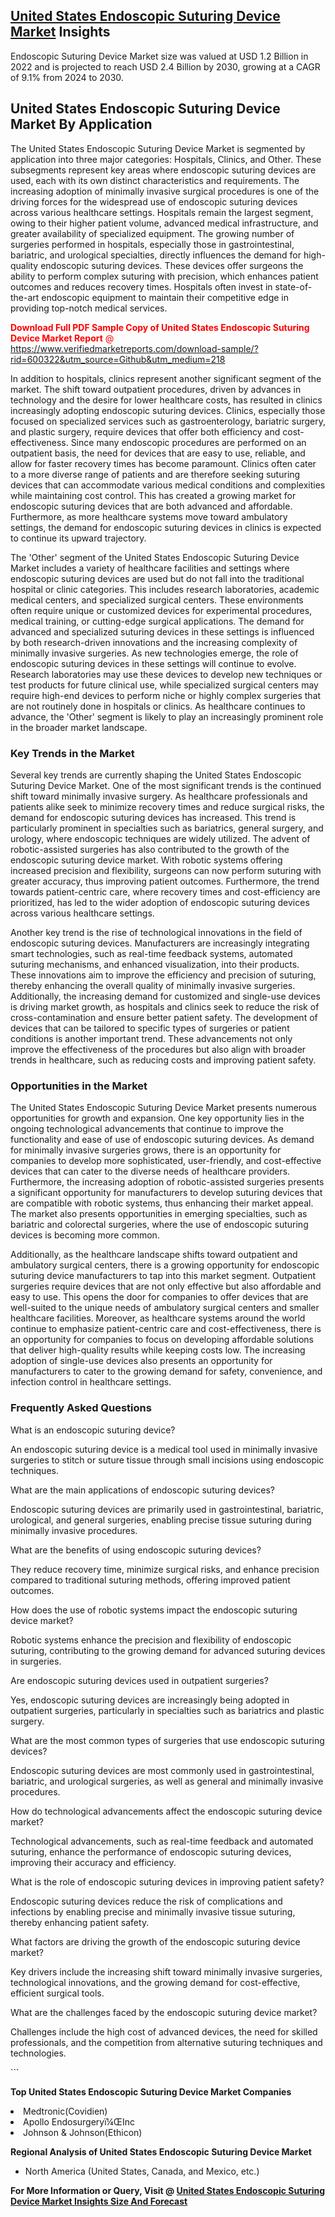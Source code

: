 <h2><a href="https://www.verifiedmarketreports.com/download-sample/?rid=600322&amp;utm_source=Github&amp;utm_medium=218" target="_blank">United States Endoscopic Suturing Device Market</a> Insights</h2><p>Endoscopic Suturing Device Market size was valued at USD 1.2 Billion in 2022 and is projected to reach USD 2.4 Billion by 2030, growing at a CAGR of 9.1% from 2024 to 2030.</p><p> <h2>United States Endoscopic Suturing Device Market By Application</h2> <p>The United States Endoscopic Suturing Device Market is segmented by application into three major categories: Hospitals, Clinics, and Other. These subsegments represent key areas where endoscopic suturing devices are used, each with its own distinct characteristics and requirements. The increasing adoption of minimally invasive surgical procedures is one of the driving forces for the widespread use of endoscopic suturing devices across various healthcare settings. Hospitals remain the largest segment, owing to their higher patient volume, advanced medical infrastructure, and greater availability of specialized equipment. The growing number of surgeries performed in hospitals, especially those in gastrointestinal, bariatric, and urological specialties, directly influences the demand for high-quality endoscopic suturing devices. These devices offer surgeons the ability to perform complex suturing with precision, which enhances patient outcomes and reduces recovery times. Hospitals often invest in state-of-the-art endoscopic equipment to maintain their competitive edge in providing top-notch medical services. <p><span class=""><span style="color: #ff0000;"><strong>Download Full PDF Sample Copy of United States Endoscopic Suturing Device Market Report</strong> @ </span><a href="https://www.verifiedmarketreports.com/download-sample/?rid=600322&amp;utm_source=Github&amp;utm_medium=218" target="_blank">https://www.verifiedmarketreports.com/download-sample/?rid=600322&amp;utm_source=Github&amp;utm_medium=218</a></span></p> <p>In addition to hospitals, clinics represent another significant segment of the market. The shift toward outpatient procedures, driven by advances in technology and the desire for lower healthcare costs, has resulted in clinics increasingly adopting endoscopic suturing devices. Clinics, especially those focused on specialized services such as gastroenterology, bariatric surgery, and plastic surgery, require devices that offer both efficiency and cost-effectiveness. Since many endoscopic procedures are performed on an outpatient basis, the need for devices that are easy to use, reliable, and allow for faster recovery times has become paramount. Clinics often cater to a more diverse range of patients and are therefore seeking suturing devices that can accommodate various medical conditions and complexities while maintaining cost control. This has created a growing market for endoscopic suturing devices that are both advanced and affordable. Furthermore, as more healthcare systems move toward ambulatory settings, the demand for endoscopic suturing devices in clinics is expected to continue its upward trajectory. <p>The 'Other' segment of the United States Endoscopic Suturing Device Market includes a variety of healthcare facilities and settings where endoscopic suturing devices are used but do not fall into the traditional hospital or clinic categories. This includes research laboratories, academic medical centers, and specialized surgical centers. These environments often require unique or customized devices for experimental procedures, medical training, or cutting-edge surgical applications. The demand for advanced and specialized suturing devices in these settings is influenced by both research-driven innovations and the increasing complexity of minimally invasive surgeries. As new technologies emerge, the role of endoscopic suturing devices in these settings will continue to evolve. Research laboratories may use these devices to develop new techniques or test products for future clinical use, while specialized surgical centers may require high-end devices to perform niche or highly complex surgeries that are not routinely done in hospitals or clinics. As healthcare continues to advance, the 'Other' segment is likely to play an increasingly prominent role in the broader market landscape. <h3>Key Trends in the Market</h3> <p>Several key trends are currently shaping the United States Endoscopic Suturing Device Market. One of the most significant trends is the continued shift toward minimally invasive surgery. As healthcare professionals and patients alike seek to minimize recovery times and reduce surgical risks, the demand for endoscopic suturing devices has increased. This trend is particularly prominent in specialties such as bariatrics, general surgery, and urology, where endoscopic techniques are widely utilized. The advent of robotic-assisted surgeries has also contributed to the growth of the endoscopic suturing device market. With robotic systems offering increased precision and flexibility, surgeons can now perform suturing with greater accuracy, thus improving patient outcomes. Furthermore, the trend towards patient-centric care, where recovery times and cost-efficiency are prioritized, has led to the wider adoption of endoscopic suturing devices across various healthcare settings. <p>Another key trend is the rise of technological innovations in the field of endoscopic suturing devices. Manufacturers are increasingly integrating smart technologies, such as real-time feedback systems, automated suturing mechanisms, and enhanced visualization, into their products. These innovations aim to improve the efficiency and precision of suturing, thereby enhancing the overall quality of minimally invasive surgeries. Additionally, the increasing demand for customized and single-use devices is driving market growth, as hospitals and clinics seek to reduce the risk of cross-contamination and ensure better patient safety. The development of devices that can be tailored to specific types of surgeries or patient conditions is another important trend. These advancements not only improve the effectiveness of the procedures but also align with broader trends in healthcare, such as reducing costs and improving patient safety. <h3>Opportunities in the Market</h3> <p>The United States Endoscopic Suturing Device Market presents numerous opportunities for growth and expansion. One key opportunity lies in the ongoing technological advancements that continue to improve the functionality and ease of use of endoscopic suturing devices. As demand for minimally invasive surgeries grows, there is an opportunity for companies to develop more sophisticated, user-friendly, and cost-effective devices that can cater to the diverse needs of healthcare providers. Furthermore, the increasing adoption of robotic-assisted surgeries presents a significant opportunity for manufacturers to develop suturing devices that are compatible with robotic systems, thus enhancing their market appeal. The market also presents opportunities in emerging specialties, such as bariatric and colorectal surgeries, where the use of endoscopic suturing devices is becoming more common. <p>Additionally, as the healthcare landscape shifts toward outpatient and ambulatory surgical centers, there is a growing opportunity for endoscopic suturing device manufacturers to tap into this market segment. Outpatient surgeries require devices that are not only effective but also affordable and easy to use. This opens the door for companies to offer devices that are well-suited to the unique needs of ambulatory surgical centers and smaller healthcare facilities. Moreover, as healthcare systems around the world continue to emphasize patient-centric care and cost-effectiveness, there is an opportunity for companies to focus on developing affordable solutions that deliver high-quality results while keeping costs low. The increasing adoption of single-use devices also presents an opportunity for manufacturers to cater to the growing demand for safety, convenience, and infection control in healthcare settings. <h3>Frequently Asked Questions</h3> <p>What is an endoscopic suturing device? </p> <p>An endoscopic suturing device is a medical tool used in minimally invasive surgeries to stitch or suture tissue through small incisions using endoscopic techniques.</p> <p>What are the main applications of endoscopic suturing devices? </p> <p>Endoscopic suturing devices are primarily used in gastrointestinal, bariatric, urological, and general surgeries, enabling precise tissue suturing during minimally invasive procedures.</p> <p>What are the benefits of using endoscopic suturing devices? </p> <p>They reduce recovery time, minimize surgical risks, and enhance precision compared to traditional suturing methods, offering improved patient outcomes.</p> <p>How does the use of robotic systems impact the endoscopic suturing device market? </p> <p>Robotic systems enhance the precision and flexibility of endoscopic suturing, contributing to the growing demand for advanced suturing devices in surgeries.</p> <p>Are endoscopic suturing devices used in outpatient surgeries? </p> <p>Yes, endoscopic suturing devices are increasingly being adopted in outpatient surgeries, particularly in specialties such as bariatrics and plastic surgery.</p> <p>What are the most common types of surgeries that use endoscopic suturing devices? </p> <p>Endoscopic suturing devices are most commonly used in gastrointestinal, bariatric, and urological surgeries, as well as general and minimally invasive procedures.</p> <p>How do technological advancements affect the endoscopic suturing device market? </p> <p>Technological advancements, such as real-time feedback and automated suturing, enhance the performance of endoscopic suturing devices, improving their accuracy and efficiency.</p> <p>What is the role of endoscopic suturing devices in improving patient safety? </p> <p>Endoscopic suturing devices reduce the risk of complications and infections by enabling precise and minimally invasive tissue suturing, thereby enhancing patient safety.</p> <p>What factors are driving the growth of the endoscopic suturing device market? </p> <p>Key drivers include the increasing shift toward minimally invasive surgeries, technological innovations, and the growing demand for cost-effective, efficient surgical tools.</p> <p>What are the challenges faced by the endoscopic suturing device market? </p> <p>Challenges include the high cost of advanced devices, the need for skilled professionals, and the competition from alternative suturing techniques and technologies.</p> ```</p><p><strong>Top United States Endoscopic Suturing Device Market Companies</strong></p><div data-test-id=""><p><li>Medtronic(Covidien)</li><li> Apollo Endosurgeryï¼ŒInc</li><li> Johnson & Johnson(Ethicon)</li></p><div><strong>Regional Analysis of&nbsp;United States Endoscopic Suturing Device Market</strong></div><ul><li dir="ltr"><p dir="ltr">North America&nbsp;(United States, Canada, and Mexico, etc.)</p></li></ul><p><strong>For More Information or Query, Visit @&nbsp;</strong><strong><a href="https://www.verifiedmarketreports.com/product/endoscopic-suturing-device-market/?utm_source=Github&amp;utm_medium=218" target="_blank">United States Endoscopic Suturing Device Market Insights Size And Forecast</a></strong></p></div>
